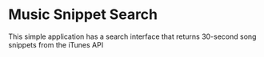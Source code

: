 # Music Snippet Search

This simple application has a search interface that returns 30-second song snippets from the iTunes API
